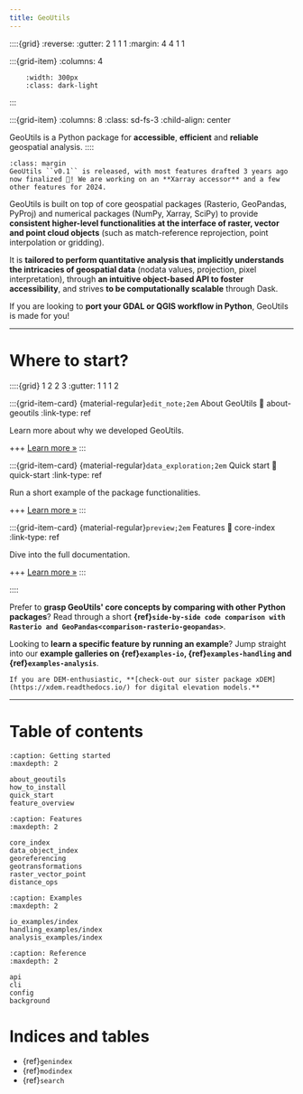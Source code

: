 ```yaml
---
title: GeoUtils
---
```


::::{grid}
:reverse:
:gutter: 2 1 1 1
:margin: 4 4 1 1

:::{grid-item}
:columns: 4

```{image} ./_static/logo_only.png
    :width: 300px
    :class: dark-light
```
:::

:::{grid-item}
:columns: 8
:class: sd-fs-3
:child-align: center

GeoUtils is a Python package for **accessible**, **efficient** and **reliable** geospatial analysis.
::::

```{important}
:class: margin
GeoUtils ``v0.1`` is released, with most features drafted 3 years ago now finalized 🎉! We are working on an **Xarray accessor** and a few other features for 2024.
```

GeoUtils is built on top of core geospatial packages (Rasterio, GeoPandas, PyProj) and numerical packages
(NumPy, Xarray, SciPy) to provide **consistent higher-level functionalities at the interface of raster, vector and point
cloud objects** (such as match-reference reprojection, point interpolation or gridding).

It is **tailored to perform quantitative analysis that implicitly understands the intricacies of geospatial data**
(nodata values, projection, pixel interpretation), through **an intuitive object-based API to foster accessibility**,
and strives **to be computationally scalable** through Dask.

If you are looking to **port your GDAL or QGIS workflow in Python**, GeoUtils is made for you!

----------------

# Where to start?

::::{grid} 1 2 2 3
:gutter: 1 1 1 2

:::{grid-item-card} {material-regular}`edit_note;2em` About GeoUtils
:link: about-geoutils
:link-type: ref

Learn more about why we developed GeoUtils.

+++
[Learn more »](about_geoutils)
:::

:::{grid-item-card} {material-regular}`data_exploration;2em` Quick start
:link: quick-start
:link-type: ref

Run a short example of the package functionalities.

+++
[Learn more »](quick_start)
:::

:::{grid-item-card} {material-regular}`preview;2em` Features
:link: core-index
:link-type: ref

Dive into the full documentation.

+++
[Learn more »](core_index)
:::

::::

Prefer to **grasp GeoUtils' core concepts by comparing with other Python packages**? Read through a short **{ref}`side-by-side code comparison with Rasterio and GeoPandas<comparison-rasterio-geopandas>`**.

Looking to **learn a specific feature by running an example**? Jump straight into our **example galleries on {ref}`examples-io`, {ref}`examples-handling` and {ref}`examples-analysis`**.


```{seealso}
If you are DEM-enthusiastic, **[check-out our sister package xDEM](https://xdem.readthedocs.io/) for digital elevation models.**
```
----------------

# Table of contents

```{toctree}
:caption: Getting started
:maxdepth: 2

about_geoutils
how_to_install
quick_start
feature_overview
```

```{toctree}
:caption: Features
:maxdepth: 2

core_index
data_object_index
georeferencing
geotransformations
raster_vector_point
distance_ops
```

```{toctree}
:caption: Examples
:maxdepth: 2

io_examples/index
handling_examples/index
analysis_examples/index
```

```{toctree}
:caption: Reference
:maxdepth: 2

api
cli
config
background
```

# Indices and tables

- {ref}`genindex`
- {ref}`modindex`
- {ref}`search`
